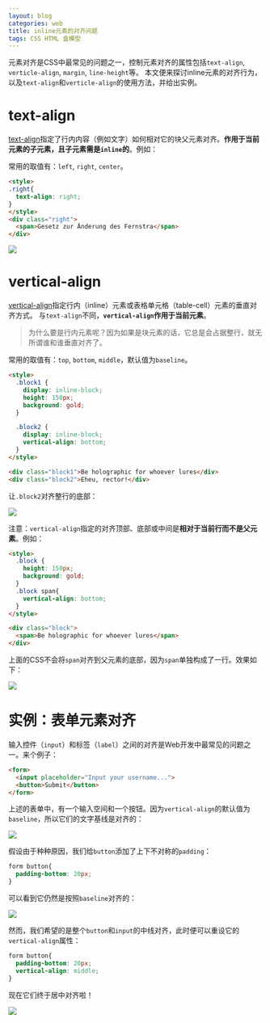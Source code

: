 ```yaml
---
layout: blog 
categories: web
title: inline元素的对齐问题
tags: CSS HTML 盒模型
---
```


元素对齐是CSS中最常见的问题之一，控制元素对齐的属性包括`text-align`, `verticle-align`, `margin`, `line-height`等。
本文便来探讨inline元素的对齐行为，以及`text-align`和`verticle-align`的使用方法，并给出实例。

# text-align

[text-align][ta]指定了行内内容（例如文字）如何相对它的块父元素对齐。**作用于当前元素的子元素，且子元素需是`inline`的**。例如：

常用的取值有：`left`, `right`, `center`。

```html
<style>
.right{
  text-align: right;
}
</style>
<div class="right">
  <span>Gesetz zur Änderung des Fernstra</span>
</div>
```

![](/assets/img/blog/css/pull-right@2x.png)

# vertical-align

[vertical-align][va]指定行内（inline）元素或表格单元格（table-cell）元素的垂直对齐方式。
与`text-align`不同，**`vertical-align`作用于当前元素**。

> 为什么要是行内元素呢？因为如果是块元素的话，它总是会占据整行，就无所谓谁和谁垂直对齐了。

常用的取值有：`top`, `bottom`, `middle`，默认值为`baseline`。

<!--more-->

```html
<style>
  .block1 {
    display: inline-block;
    height: 150px;
    background: gold;
  }

  .block2 {
    display: inline-block;
    vertical-align: bottom;
  }
</style>

<div class="block1">Be holographic for whoever lures</div>
<div class="block2">Eheu, rector!</div>
```

让`.block2`对齐整行的底部：

![](/assets/img/blog/css/vertical-bottom@2x.png)

注意：`vertical-align`指定的对齐顶部、底部或中间是**相对于当前行而不是父元素**。例如：

```html
<style>
  .block {
    height: 150px;
    background: gold;
  }
  .block span{
    vertical-align: bottom;
  }
</style>

<div class="block">
  <span>Be holographic for whoever lures</span>
</div>
```

上面的CSS不会将`span`对齐到父元素的底部，因为`span`单独构成了一行。效果如下：

![](/assets/img/blog/css/vertical-bottom-failed@2x.png)

# 实例：表单元素对齐

输入控件（`input`）和标签（`label`）之间的对齐是Web开发中最常见的问题之一。来个例子：

```html
<form>
  <input placeholder="Input your username...">
  <button>Submit</button>
</form>
```

上述的表单中，有一个输入空间和一个按钮。因为`vertical-align`的默认值为`baseline`，所以它们的文字基线是对齐的：

![](/assets/img/blog/css/form-baseline@2x.png)

假设由于种种原因，我们给`button`添加了上下不对称的`padding`：

```css
form button{
  padding-bottom: 20px;
}
```

可以看到它仍然是按照`baseline`对齐的：

![](/assets/img/blog/css/form-baseline2@2x.png)

然而，我们希望的是整个`button`和`input`的中线对齐，此时便可以重设它的`vertical-align`属性：

```css
form button{
  padding-bottom: 20px;
  vertical-align: middle;
}
```

现在它们终于居中对齐啦！

![](/assets/img/blog/css/form-middle@2x.png)

[ta]: https://developer.mozilla.org/zh-CN/docs/CSS/text-align
[va]: https://developer.mozilla.org/zh-CN/docs/Web/CSS/vertical-align
